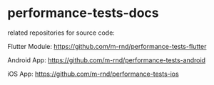 # performance-tests-docs

related repositories for source code:

Flutter Module: https://github.com/m-rnd/performance-tests-flutter

Android App: https://github.com/m-rnd/performance-tests-android

iOS App: https://github.com/m-rnd/performance-tests-ios
